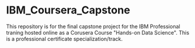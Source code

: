 # IBM_Coursera_Capstone
This repository is for the final capstone project for the IBM Professional traning hosted online as a Corusera Course "Hands-on Data Science". This is a professional certificate specialization/track.

